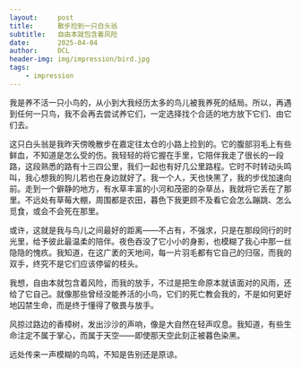 ```yaml
---
layout:     post
title:      散步捡到一只白头翁
subtitle:   自由本就包含着风险 
date:       2025-04-04
author:     DCL
header-img: img/impression/bird.jpg
tags:
    - impression
---
```


我是养不活一只小鸟的，从小到大我经历太多的鸟儿被我养死的结局。所以，再遇到任何一只鸟，我不会再去尝试养它们，一定选择找个合适的地方放下它们、由它们去。  
  
这只白头翁是我昨天傍晚散步在嘉定往太仓的小路上捡到的。它的腹部羽毛上有些鲜血，不知道是怎么受的伤。我轻轻的将它握在手里，它陪伴我走了很长的一段路，这段熟悉的路有十三四公里，我们一起也有好几公里路程。它时不时转动头鸣叫，我心想我的狗儿若也在身边就好了。我一个人，天也快黑了，我的步伐加速向前。走到一个僻静的地方，有水草丰富的小河和茂密的杂草丛，我就将它丢在了那里。不远处有草莓大棚，周围都是农田，暮色下我更顾不及看它会怎么蹦跳、怎么觅食，或会不会死在那里。  

或许，这就是我与鸟儿之间最好的距离——不占有，不强求，只是在那段同行的时光里，给予彼此最温柔的陪伴。夜色吞没了它小小的身影，也模糊了我心中那一丝隐隐的愧疚。我知道，在这广袤的天地间，每一片羽毛都有它自己的归宿，而我的双手，终究不是它们应该停留的枝头。  

我想，自由本就包含着风险，而我的放手，不过是把生命原本就该面对的风雨，还给了它自己。就像那些曾经没能养活的小鸟，它们的死亡教会我的，不是如何更好地囚禁生命，而是终于懂得了敬畏与放手。  
  
风掠过路边的香樟树，发出沙沙的声响，像是大自然在轻声叹息。我知道，有些生命注定不属于掌心，而属于天空——即使那天空此刻正被暮色染黑。  

远处传来一声模糊的鸟鸣，不知是告别还是原谅。  